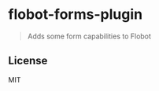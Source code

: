 # flobot-forms-plugin

> Adds some form capabilities to Flobot

## <a name="license"></a>License

MIT
